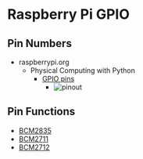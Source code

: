 # Raspberry Pi GPIO

## Pin Numbers

- raspberrypi.org
  - Physical Computing with Python
    - [GPIO pins](<https://projects.raspberrypi.org/en/projects/physical-computing/1>)
      - ![pinout](<https://projects-static.raspberrypi.org/projects/physical-computing/248971027a596f3437da45bafd2bd8a8cc35cb95/en/images/pinout.png>)

## Pin Functions

- [BCM2835](<gpio/bcm2835.csv>)
- [BCM2711](<gpio/bcm2711.csv>)
- [BCM2712](<gpio/bcm2712.csv>)
